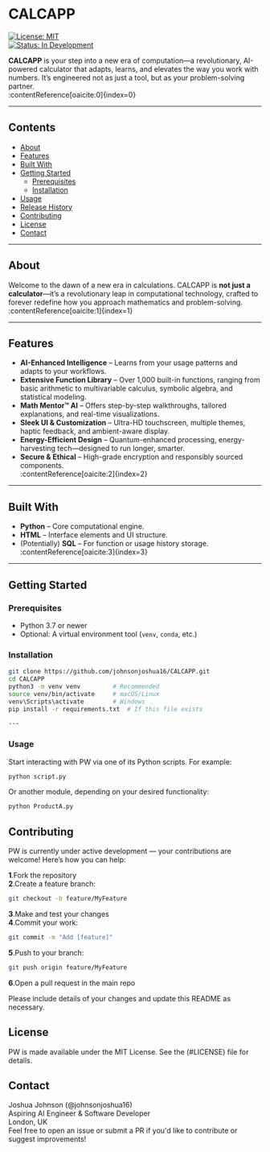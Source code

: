 # CALCAPP

[![License: MIT](https://img.shields.io/badge/License-MIT-yellow.svg)](LICENSE)  
[![Status: In Development](https://img.shields.io/badge/status-in--development-orange.svg)]()

**CALCAPP** is your step into a new era of computation—a revolutionary, AI-powered calculator that adapts, learns, and elevates the way you work with numbers. It’s engineered not as just a tool, but as your problem-solving partner.  
:contentReference[oaicite:0]{index=0}

---

## Contents

- [About](#about)  
- [Features](#features)  
- [Built With](#built-with)  
- [Getting Started](#getting-started)  
  - [Prerequisites](#prerequisites)  
  - [Installation](#installation)  
- [Usage](#usage)  
- [Release History](#release-history)  
- [Contributing](#contributing)  
- [License](#license)  
- [Contact](#contact)  

---

## About

Welcome to the dawn of a new era in calculations. CALCAPP is **not just a calculator**—it’s a revolutionary leap in computational technology, crafted to forever redefine how you approach mathematics and problem-solving.  
:contentReference[oaicite:1]{index=1}

---

## Features

- **AI-Enhanced Intelligence** – Learns from your usage patterns and adapts to your workflows.  
- **Extensive Function Library** – Over 1,000 built-in functions, ranging from basic arithmetic to multivariable calculus, symbolic algebra, and statistical modeling.  
- **Math Mentor™ AI** – Offers step-by-step walkthroughs, tailored explanations, and real-time visualizations.  
- **Sleek UI & Customization** – Ultra-HD touchscreen, multiple themes, haptic feedback, and ambient-aware display.  
- **Energy-Efficient Design** – Quantum-enhanced processing, energy-harvesting tech—designed to run longer, smarter.  
- **Secure & Ethical** – High-grade encryption and responsibly sourced components.  
:contentReference[oaicite:2]{index=2}

---

## Built With

- **Python** – Core computational engine.  
- **HTML** – Interface elements and UI structure.  
- (Potentially) **SQL** – For function or usage history storage.  
:contentReference[oaicite:3]{index=3}

---

## Getting Started

### Prerequisites

- Python 3.7 or newer  
- Optional: A virtual environment tool (`venv`, `conda`, etc.)


### Installation

```bash
git clone https://github.com/johnsonjoshua16/CALCAPP.git
cd CALCAPP
python3 -m venv venv         # Recommended
source venv/bin/activate     # macOS/Linux
venv\Scripts\activate        # Windows
pip install -r requirements.txt  # If this file exists

---

```
### Usage

Start interacting with PW via one of its Python scripts. For example:

```bash
python script.py

```
Or another module, depending on your desired functionality:

```bash
python ProductA.py

```
## Contributing

PW is currently under active development — your contributions are welcome! Here’s how you can help:

**1**.Fork the repository <br>
**2**.Create a feature branch:

```bash
git checkout -b feature/MyFeature

```
**3**.Make and test your changes<br>
**4**.Commit your work:

```bash
git commit -m "Add [feature]"

```
**5**.Push to your branch:

```bash
git push origin feature/MyFeature

```
**6**.Open a pull request in the main repo

Please include details of your changes and update this README as necessary.

## License

PW is made available under the MIT License. See the (#LICENSE) file for details.

## Contact

Joshua Johnson (@johnsonjoshua16) <br>
Aspiring AI Engineer & Software Developer <br>
London, UK <br>
Feel free to open an issue or submit a PR if you'd like to contribute or suggest improvements!
